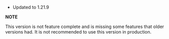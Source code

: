 - Updated to 1.21.9

**NOTE**

This version is not feature complete and is missing some features that older versions had.
It is not recommended to use this version in production.
